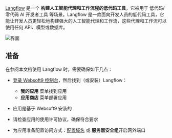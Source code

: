 [Langflow](https://www.langflow.org) 是一个 **构建人工智能代理和工作流程的低代码工具**，它被用于 低代码/零代码 AI 开发者工具  等场景。Langflow 是一款面向开发人员的低代码工具，它能让开发人员更轻松地构建强大的人工智能代理和工作流，这些代理和工作流可以使用任何 API、模型或数据库。


![界面](http://libs.websoft9.com/Websoft9/DocsPicture/zh/langflow/langflow-gui-websoft9.png)


## 准备

在参阅本文档使用 Langflow 时，需要确保如下几点：

- [登录 Websoft9 控制台](./login-console)，然后找到（或安装）Langflow：
  - **我的应用** 菜单找到应用 
  - **应用商店** 菜单部署应用

- 应用是基于 Websoft9 安装的

- 请检查应用的使用许可协议，确保符合要求


- 为应用准备配置访问方式：[配置域名](./domain-set) 或 **服务器安全组**开启网外端口